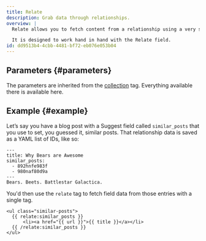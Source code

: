 ```yaml
---
title: Relate
description: Grab data through relationships.
overview: |
  Relate allows you to fetch content from a relationship using a very simple tag syntax. Relate tags can even be nested inside each other.

  It is designed to work hand in hand with the Relate field.
id: dd9513b4-4cbb-4481-bf72-eb076e053b04
---
```

## Parameters {#parameters}

The parameters are inherited from the [collection](/tags/collection) tag. Everything available there is available here.

## Example {#example}

Let’s say you have a blog post with a Suggest field called `similar_posts` that you use to set, you guessed it, similar posts. That relationship data is saved as a YAML list of IDs, like so:

``` .language-markdown
---
title: Why Bears are Awesome
similar_posts:
  - 892hnfe983f
  - 980naf80d9a
---
Bears. Beets. Battlestar Galactica.
```

You'd then use the `relate` tag to fetch field data from those entries with a single tag.

```
<ul class="similar-posts">
  {{ relate:similar_posts }}
      <li><a href="{{ url }}">{{ title }}</a></li>
  {{ /relate:similar_posts }}
</ul>
```
